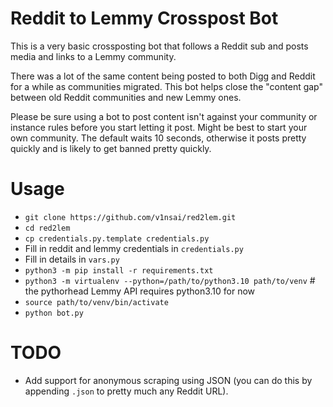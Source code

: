 # Reddit to Lemmy Crosspost Bot
This is a very basic crossposting bot that follows a Reddit sub and posts media and links to a Lemmy community. 

There was a lot of the same content being posted to both Digg and Reddit for a while as communities migrated. This bot helps close the "content gap" between old Reddit communities and new Lemmy ones. 

Please be sure using a bot to post content isn't against your community or instance rules before you start letting it post.  Might be best to start your own community. The default waits 10 seconds, otherwise it posts pretty quickly and is likely to get banned pretty quickly.

# Usage
* `git clone https://github.com/v1nsai/red2lem.git`
* `cd red2lem`
* `cp credentials.py.template credentials.py`
* Fill in reddit and lemmy credentials in `credentials.py`
* Fill in details in `vars.py`
* `python3 -m pip install -r requirements.txt`
* `python3 -m virtualenv --python=/path/to/python3.10 path/to/venv` # the pythorhead Lemmy API requires python3.10 for now
* `source path/to/venv/bin/activate`
* `python bot.py`

# TODO
* Add support for anonymous scraping using JSON (you can do this by appending `.json` to pretty much any Reddit URL).